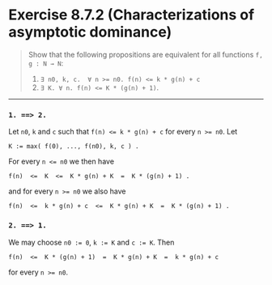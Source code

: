 # Exercise 8.7.2 (Characterizations of asymptotic dominance)

> Show that the following propositions are equivalent for all functions `f, g : N → N`:
> 1. `∃ n0, k, c.  ∀ n >= n0. f(n) <= k * g(n) + c`
> 2. `∃ K. ∀ n. f(n) <= K * (g(n) + 1)`.

---

### `1. ==> 2.`

Let `n0`, `k` and `c` such that `f(n) <= k * g(n) + c` for every `n >= n0`.
Let
```text
K := max( f(0), ..., f(n0), k, c ) .
```
For every `n <= n0` we then have
```text
f(n)  <=  K  <=  K * g(n) + K  =  K * (g(n) + 1) .
```
and for every `n >= n0` we also have
```text
f(n)  <=  k * g(n) + c  <=  K * g(n) + K  =  K * (g(n) + 1) .
```

### `2. ==> 1.`

We may choose `n0 := 0`, `k := K` and `c := K`.
Then
```text
f(n)  <=  K * (g(n) + 1)  =  K * g(n) + K  =  k * g(n) + c
```
for every `n >= n0`.
